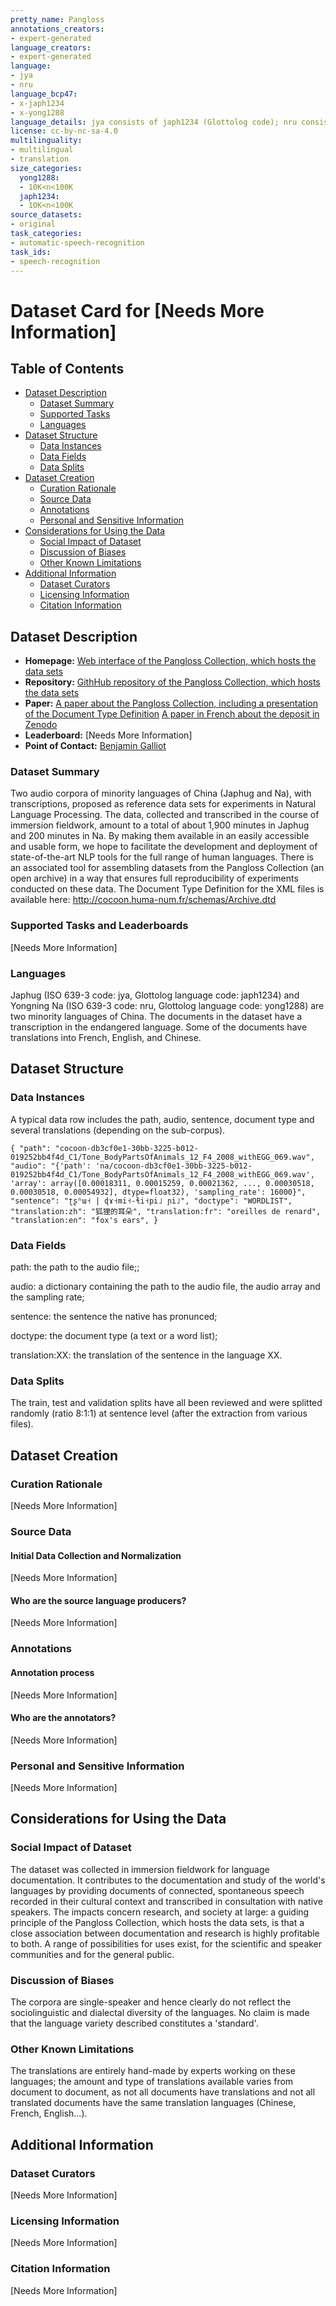 ```yaml
---
pretty_name: Pangloss
annotations_creators:
- expert-generated
language_creators:
- expert-generated
language:
- jya
- nru
language_bcp47:
- x-japh1234
- x-yong1288
language_details: jya consists of japh1234 (Glottolog code); nru consists of yong1288 (Glottolog code)
license: cc-by-nc-sa-4.0
multilinguality:
- multilingual
- translation
size_categories:
  yong1288:
  - 10K<n<100K
  japh1234:
  - 10K<n<100K
source_datasets:
- original
task_categories:
- automatic-speech-recognition
task_ids:
- speech-recognition
---
```


# Dataset Card for [Needs More Information]

## Table of Contents
- [Dataset Description](#dataset-description)
  - [Dataset Summary](#dataset-summary)
  - [Supported Tasks](#supported-tasks-and-leaderboards)
  - [Languages](#languages)
- [Dataset Structure](#dataset-structure)
  - [Data Instances](#data-instances)
  - [Data Fields](#data-instances)
  - [Data Splits](#data-instances)
- [Dataset Creation](#dataset-creation)
  - [Curation Rationale](#curation-rationale)
  - [Source Data](#source-data)
  - [Annotations](#annotations)
  - [Personal and Sensitive Information](#personal-and-sensitive-information)
- [Considerations for Using the Data](#considerations-for-using-the-data)
  - [Social Impact of Dataset](#social-impact-of-dataset)
  - [Discussion of Biases](#discussion-of-biases)
  - [Other Known Limitations](#other-known-limitations)
- [Additional Information](#additional-information)
  - [Dataset Curators](#dataset-curators)
  - [Licensing Information](#licensing-information)
  - [Citation Information](#citation-information)

## Dataset Description

- **Homepage:** [Web interface of the Pangloss Collection, which hosts the data sets](https://pangloss.cnrs.fr/)
- **Repository:** [GithHub repository of the Pangloss Collection, which hosts the data sets](https://github.com/CNRS-LACITO/Pangloss/)
- **Paper:** [A paper about the Pangloss Collection, including a presentation of the Document Type Definition](https://halshs.archives-ouvertes.fr/halshs-01003734)
[A paper in French about the deposit in Zenodo](https://halshs.archives-ouvertes.fr/halshs-03475436)
- **Leaderboard:** [Needs More Information]
- **Point of Contact:** [Benjamin Galliot](mailto:b.g01lyon@gmail.com)

### Dataset Summary

Two audio corpora of minority languages of China (Japhug and Na), with transcriptions, proposed as reference data sets for experiments in Natural Language Processing. The data, collected and transcribed in the course of immersion fieldwork, amount to a total of about 1,900 minutes in Japhug and 200 minutes in Na. By making them available in an easily accessible and usable form, we hope to facilitate the development and deployment of state-of-the-art NLP tools for the full range of human languages. There is an associated tool for assembling datasets from the Pangloss Collection (an open archive) in a way that ensures full reproducibility of experiments conducted on these data.
The Document Type Definition for the XML files is available here:
http://cocoon.huma-num.fr/schemas/Archive.dtd

### Supported Tasks and Leaderboards

[Needs More Information]

### Languages

Japhug (ISO 639-3 code: jya, Glottolog language code: japh1234) and Yongning Na (ISO 639-3 code: nru, Glottolog language code: yong1288) are two minority languages of China. The documents in the dataset have a transcription in the endangered language. Some of the documents have translations into French, English, and Chinese.

## Dataset Structure

### Data Instances

A typical data row includes the path, audio, sentence, document type and several translations (depending on the sub-corpus).

`
{
  "path": "cocoon-db3cf0e1-30bb-3225-b012-019252bb4f4d_C1/Tone_BodyPartsOfAnimals_12_F4_2008_withEGG_069.wav",
  "audio": "{'path': 'na/cocoon-db3cf0e1-30bb-3225-b012-019252bb4f4d_C1/Tone_BodyPartsOfAnimals_12_F4_2008_withEGG_069.wav', 'array': array([0.00018311, 0.00015259, 0.00021362, ..., 0.00030518, 0.00030518, 0.00054932], dtype=float32), 'sampling_rate': 16000}",
  "sentence": "ʈʂʰɯ˧ | ɖɤ˧mi˧-ɬi˧pi˩ ɲi˩",
  "doctype": "WORDLIST",
  "translation:zh": "狐狸的耳朵",
  "translation:fr": "oreilles de renard",
  "translation:en": "fox's ears",
}
`

### Data Fields

path: the path to the audio file;;

audio: a dictionary containing the path to the audio file, the audio array and the sampling rate;

sentence: the sentence the native has pronunced;

doctype: the document type (a text or a word list);

translation:XX: the translation of the sentence in the language XX.

### Data Splits

The train, test and validation splits have all been reviewed and were splitted randomly (ratio 8:1:1) at sentence level (after the extraction from various files).

## Dataset Creation

### Curation Rationale

[Needs More Information]

### Source Data

#### Initial Data Collection and Normalization

[Needs More Information]

#### Who are the source language producers?

[Needs More Information]

### Annotations

#### Annotation process

[Needs More Information]

#### Who are the annotators?

[Needs More Information]

### Personal and Sensitive Information

[Needs More Information]

## Considerations for Using the Data

### Social Impact of Dataset

The dataset was collected in immersion fieldwork for language documentation. It contributes to the documentation and study of the world's languages by providing documents of connected, spontaneous speech recorded in their cultural context and transcribed in consultation with native speakers. The impacts concern research, and society at large: a guiding principle of the Pangloss Collection, which hosts the data sets, is that a close association between documentation and research is highly profitable to both. A range of possibilities for uses exist, for the scientific and speaker communities and for the general public.

### Discussion of Biases

The corpora are single-speaker and hence clearly do not reflect the sociolinguistic and dialectal diversity of the languages. No claim is made that the language variety described constitutes a 'standard'.

### Other Known Limitations

The translations are entirely hand-made by experts working on these languages; the amount and type of translations available varies from document to document, as not all documents have translations and not all translated documents have the same translation languages (Chinese, French, English...).

## Additional Information

### Dataset Curators

[Needs More Information]

### Licensing Information

[Needs More Information]

### Citation Information

[Needs More Information]
